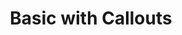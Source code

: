 ---
layout: template
categories: [templates, topics-page]
type: [sub-nav-item]
title: Basic with Callouts
permalink: /templates/topics-page
overview: A basic type page that allows for feature callouts at the top

description: |
    Use this basic with call out pages for when you need to have featured items at the top of the page.  A good example use case is the "How to Report Child Abuse" page where important information needs to be readily available at to top.

prototypes:
 - name: Example - How to Report Child Abuse
   link: https://www.sketch.com/s/dd2f2e71-977c-45b4-baf3-8bf823bfcd0d/a/agRLDQp

components:
    - title: card-alert
      link: /patterns/card/card-alert
    - title: card-cta
      link: /patterns/card/card-cta-help

specs: 
    - name: Title
      type: h1
      authored: yes
      required: yes
      content: 80 characters max
      searchable: yes
    - name: Summary
      type: text (usa-intro)
      authored: yes
      required: yes
      content: 250 characters max
      searchable: yes
    - name: Callouts
      type: list
      authored: yes
      required: yes
      content: multi-valued, see table below
      notes: CMS should use a list to create
    - name: Body
      type: rich text
      authored: yes
      required: yes
      notes: allows h2, h3, h4, bullets, links, icons
    - name: CTAs
      type: multi-select
      content: uses the "find Help" & "Report" cta cards
      note: author should be able to chose to show one or both cards
      


specs2: 
    - name: Title
      type: h2
      authored: yes
      required: yes
      content: 80 characters max
    - name: Text
      type: text
      authored: yes
      required: yes
      content: 250 characters max
      searchable: yes
    - name: button text
      type: button
      authored: yes
      required: yes
      content: 50 characters max 


---
